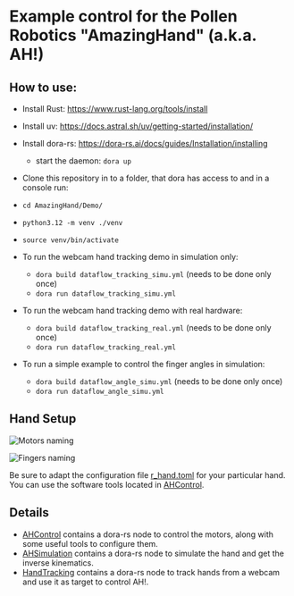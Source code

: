 # Example control for the Pollen Robotics "AmazingHand" (a.k.a. AH!)

## How to use:
- Install Rust: https://www.rust-lang.org/tools/install
- Install uv: https://docs.astral.sh/uv/getting-started/installation/
- Install dora-rs: https://dora-rs.ai/docs/guides/Installation/installing
  - start the daemon: `dora up`

- Clone this repository in to a folder, that dora has access to and in a console run:
- `cd AmazingHand/Demo/`
- `python3.12 -m venv ./venv`
- `source venv/bin/activate`
- To run the webcam hand tracking demo in simulation only:
  - `dora build dataflow_tracking_simu.yml` (needs to be done only once)
  - `dora run dataflow_tracking_simu.yml`
- To run the webcam hand tracking demo with real hardware:
  - `dora build dataflow_tracking_real.yml` (needs to be done only once)
  - `dora run dataflow_tracking_real.yml`
- To run a simple example to control the finger angles in simulation:
  - `dora build dataflow_angle_simu.yml` (needs to be done only once)
  - `dora run dataflow_angle_simu.yml`


## Hand Setup

![Motors naming](docs/finger.png "Motors naming for each finger")

![Fingers naming](docs/r_hand.png "Fingers naming for each hand")

Be sure to adapt the configuration file [r_hand.toml](AHControl/config/r_hand.toml) for your particular hand.
You can use the software tools located in [AHControl](AHControl).


## Details

- [AHControl](AHControl) contains a dora-rs node to control the motors, along with some useful tools to configure them.
- [AHSimulation](AHSimulation) contains a dora-rs node to simulate the hand and get the inverse kinematics.
- [HandTracking](HandTracking) contains a dora-rs node to track hands from a webcam and use it as target to control AH!.
